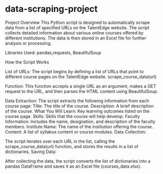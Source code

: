 # data-scraping-project

Project Overview
This Python script is designed to automatically scrape data from a list of specified URLs on the TalentEdge website. The script collects detailed information about various online courses offered by different institutions. The data is then stored in an Excel file for further analysis or processing.

Libraries Used: pandas,requests, BeautifulSoup


How the Script Works

List of URLs: The script begins by defining a list of URLs that point to different course pages on the TalentEdge website.
scrape_course_data(url) 

Function: This function accepts a single URL as an argument, makes a GET request to the URL, and then parses the HTML content using BeautifulSoup.

Data Extraction: The script extracts the following information from each course page:
Title: The title of the course.
Description: A brief description of the course.
What You Will Learn: Key learning outcomes listed on the course page.
Skills: Skills that the course will help develop.
Faculty Information: Includes the name, designation, and description of the faculty members.
Institute Name: The name of the institution offering the course.
Content: A list of syllabus content or course modules.
Data Collection:

The script iterates over each URL in the list, calling the scrape_course_data(url) function, and stores the results in a list of dictionaries.
Saving Data:

After collecting the data, the script converts the list of dictionaries into a pandas DataFrame and saves it as an Excel file (courses_data.xlsx).
